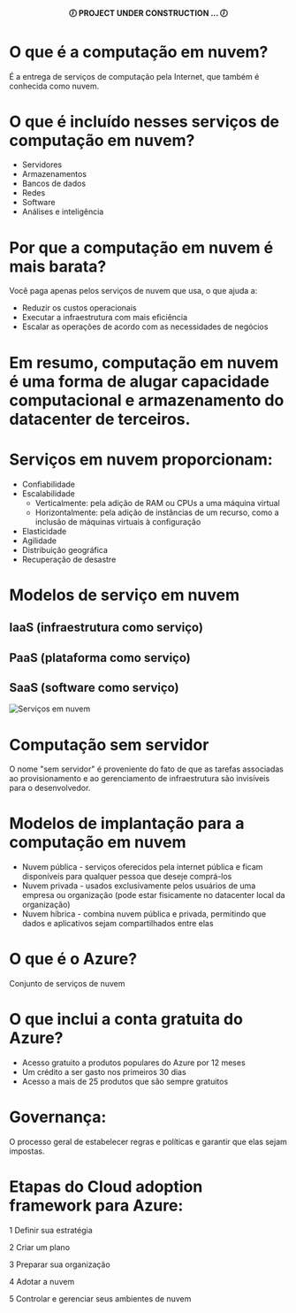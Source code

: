 <h4 align="center">
  🕖 PROJECT UNDER CONSTRUCTION ... 🕖
</h4>


# O que é a computação em nuvem?
É a entrega de serviços de computação pela Internet, que também é conhecida como nuvem. 

# O que é incluído nesses serviços de computação em nuvem?
- Servidores
- Armazenamentos
- Bancos de dados
- Redes
- Software
- Análises e inteligência


# Por que a computação em nuvem é mais barata?
Você paga apenas pelos serviços de nuvem que usa, o que ajuda a:
- Reduzir os custos operacionais
- Executar a infraestrutura com mais eficiência
- Escalar as operações de acordo com as necessidades de negócios

# Em resumo, computação em nuvem é uma forma de alugar capacidade computacional e armazenamento do datacenter de terceiros. 

# Serviços em nuvem proporcionam:
- Confiabilidade
- Escalabilidade
    - Verticalmente: pela adição de RAM ou CPUs a uma máquina virtual
    - Horizontalmente: pela adição de instâncias de um recurso, como a inclusão de máquinas virtuais à configuração
- Elasticidade
- Agilidade
- Distribuição geográfica
- Recuperação de desastre

# Modelos de serviço em nuvem
## IaaS (infraestrutura como serviço)
## PaaS (plataforma como serviço)
## SaaS (software como serviço)


![Serviços em nuvem](https://tecnomega.com.br/wp-content/uploads/image-hierarquia-iaas-paas-saas.png)


# Computação sem servidor
O nome "sem servidor" é proveniente do fato de que as tarefas associadas ao provisionamento e ao gerenciamento de infraestrutura são invisíveis para o desenvolvedor. 


# Modelos de implantação para a computação em nuvem
- Nuvem pública - serviços oferecidos pela internet pública e ficam disponíveis para qualquer pessoa que deseje comprá-los
- Nuvem privada - usados exclusivamente pelos usuários de uma empresa ou organização (pode estar fisicamente no datacenter local da organização)
- Nuvem híbrica - combina nuvem pública e privada, permitindo que dados e aplicativos sejam compartilhados entre elas

# O que é o Azure?
Conjunto de serviços de nuvem

# O que inclui a conta gratuita do Azure?
- Acesso gratuito a produtos populares do Azure por 12 meses
- Um crédito a ser gasto nos primeiros 30 dias
- Acesso a mais de 25 produtos que são sempre gratuitos


# Governança:
O processo geral de estabelecer regras e políticas e garantir que elas sejam impostas. 


# Etapas do Cloud adoption framework para Azure:
1 Definir sua estratégia

2 Criar um plano

3 Preparar sua organização

4 Adotar a nuvem

5 Controlar e gerenciar seus ambientes de nuvem


